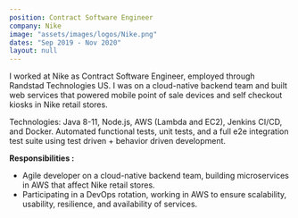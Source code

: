 ```yaml
---
position: Contract Software Engineer
company: Nike
image: "assets/images/logos/Nike.png"
dates: "Sep 2019 - Nov 2020"
layout: null
---
```


<p>
    I worked at Nike as Contract Software Engineer, employed through Randstad Technologies US. I was on a cloud-native backend team and built web services that powered mobile point of sale devices and self checkout kiosks in Nike retail stores.
</p>
<p>
    Technologies: Java 8-11, Node.js, AWS (Lambda and EC2), Jenkins CI/CD, and Docker. Automated functional tests, unit tests, and a full e2e integration test suite using test driven + behavior driven development.
</p>

<b>Responsibilities :</b>
<ul class="work-responsibility">
    <li><i class="fa fa-circle"></i>Agile developer on a cloud-native backend team, building microservices in AWS that affect Nike retail stores.</li>
    <li><i class="fa fa-circle"></i>Participating in a DevOps rotation, working in AWS to ensure scalability, usability, resilience, and availability of services.</li>
</ul>
